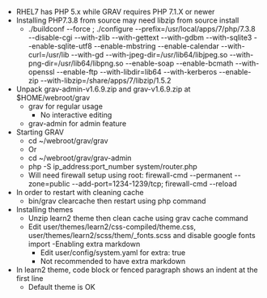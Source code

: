 - RHEL7 has PHP 5.x while GRAV requires PHP 7.1.X or newer
- Installing PHP7.3.8 from source may need libzip from source install
  - ./buildconf --force ; ./configure --prefix=/usr/local/apps/7/php/7.3.8 --disable-cgi --with-zlib --with-gettext --with-gdbm --with-sqlite3 --enable-sqlite-utf8 --enable-mbstring --enable-calendar --with-curl=/usr/lib --with-gd --with-jpeg-dir=/usr/lib64/libjpeg.so --with-png-dir=/usr/lib64/libpng.so --enable-soap --enable-bcmath --with-openssl --enable-ftp --with-libdir=lib64 --with-kerberos --enable-zip --with-libzip=/share/apps/7/libzip/1.5.2
- Unpack grav-admin-v1.6.9.zip and grav-v1.6.9.zip at $HOME/webroot/grav
  - grav for regular usage
    - No interactive editing
  - grav-admin for admin feature
- Starting GRAV
  - cd ~/webroot/grav/grav
  - Or
  - cd ~/webroot/grav/grav-admin
  - php -S ip_address:port_number system/router.php
  - Will need firewall setup using root: firewall-cmd --permanent --zone=public --add-port=1234-1239/tcp; firewall-cmd --reload
- In order to restart with cleaning cache
  - bin/grav clearcache then restart using php command
- Installing themes
  - Unzip learn2 theme then clean cache using grav cache command
  - Edit user/themes/learn2/css-compiled/theme.css, user/themes/learn2/scss/them/_fonts.scss and disable google fonts import
  -Enabling extra markdown
    - Edit user/config/system.yaml for extra: true
    - Not recommended to have extra markdown
- In learn2 theme, code block or fenced paragraph shows an indent at the first line
  - Default theme is OK

